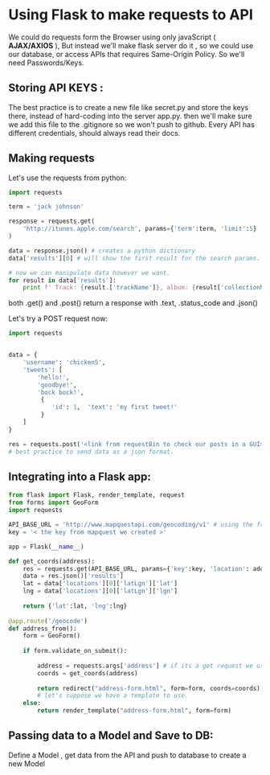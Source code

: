 # Using Flask to make requests to API

We could do requests form the Browser using only javaScript ( **AJAX/AXIOS** ),
But instead we'll make flask server do it , so we could use our database, or
access APIs that requires Same-Origin Policy. So we'll need Passwords/Keys.

## **Storing API KEYS** :

The best practice is to create a new file like secret.py and store the keys there,
instead of hard-coding into the server app.py. then we'll make sure we add this file
to the .gitignore so we won't push to github. Every API has different credentials,
should always read their docs.

## **Making requests**

Let's use the requests from python:  
```python
import requests

term = 'jack johnson'

response = requests.get(
    'http://itunes.apple.com/search', params={'term':term, 'limit':5}
)

data = response.json() # creates a python dictionary
data['results'][0] # will show the first result for the search params.

# now we can manipulate data however we want.
for result in data['results']:
    print f' Track: {result.['trackName']}, album: {result['collectionName']}'
```

both .get() and .post() return a response with .text, .status_code and .json()

Let's try a POST request now:  
```python
import requests


data = {
    'username': 'chickenS',
    'tweets': [
        'hello!',
        'goodbye!',
        'bock bock!',
         {
            'id': 1,  'text': 'my first tweet!'
         }
    ]
}

res = requests.post('<link from requestBin to check our posts in a GUI>', json=data)
# best practice to send data as a json format.
```

## **Integrating into a Flask app**:

```python
from flask import Flask, render_template, request
from forms import GeoForm
import requests

API_BASE_URL = 'http://www.mapquestapi.com/geocoding/v1' # using the free MapquestApi
key = '< the key from mapquest we created >'

app = Flask(__name__)

def get_coords(address):
    res = requests.get(API_BASE_URL, params={'key':key, 'location': address})
    data = res.json()['results']
    lat = data['locations'][0]['latLgn']['lat']
    lng = data['locations'][0]['latLgn']['lgn']
    
    return {'lat':lat, 'lng':lng}
    
@app.route('/geocode')
def address_from():
    form = GeoForm()
    
    if form.validate_on_submit():
    
        address = requests.args['address'] # if its a get request we use args   
        coords = get_coords(address)
        
        return redirect("address-form.html", form=form, coords=coords)
        # let's suppose we have a template to use.
    else:
        return render_template("address-form.html", form=form)
```

## Passing data to a Model and Save to DB:

Define a Model , get data from the API and push to database to create a new Model